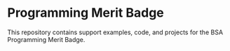 # Programming Merit Badge

This repository contains support examples, code, and projects for the BSA Programming Merit Badge.